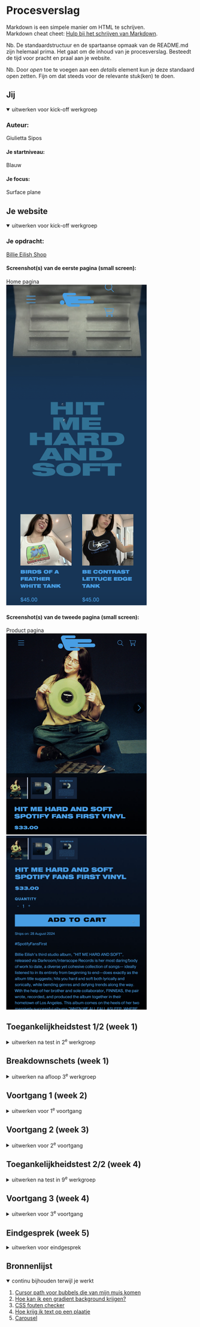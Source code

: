 # Procesverslag

Markdown is een simpele manier om HTML te schrijven.  
Markdown cheat cheet: [Hulp bij het schrijven van Markdown](https://github.com/adam-p/markdown-here/wiki/Markdown-Cheatsheet).

Nb. De standaardstructuur en de spartaanse opmaak van de README.md zijn helemaal prima. Het gaat om de inhoud van je procesverslag. Besteedt de tijd voor pracht en praal aan je website.

Nb. Door _open_ toe te voegen aan een _details_ element kun je deze standaard open zetten. Fijn om dat steeds voor de relevante stuk(ken) te doen.

## Jij

<details open>
  <summary>uitwerken voor kick-off werkgroep</summary>

### Auteur:

Giulietta Sipos

#### Je startniveau:

Blauw

#### Je focus:

Surface plane

</details>

## Je website

<details open>
  <summary>uitwerken voor kick-off werkgroep</summary>

### Je opdracht:

[Billie Eilish Shop](http://web.archive.org/web/20240822181821/https://store.billieeilish.com/)

#### Screenshot(s) van de eerste pagina (small screen):

Home pagina  
 <img src="readme-images/homepagina.png" width="375px" alt="screenshot van de homepagina">

#### Screenshot(s) van de tweede pagina (small screen):

Product pagina  
 <img src="readme-images/product.png" width="375px" alt="screenshot de product pagina">
<img src="readme-images/product2.png" width="375px" alt="screenshot de product pagina">

</details>

## Toegankelijkheidstest 1/2 (week 1)

<details>
  <summary>uitwerken na test in 2<sup>e</sup> werkgroep</summary>

### Bevindingen

Lijst met de bevindingen die in de test naar voren kwamen:

- De screenreader sloeg sommige stukken over en snapte ik de volgorde niet helemaal van de screenreader.
- Wel had de website de optie gegeven om de nav over te slaan.

<img src="readme-images/PDF document.png" width="375px" alt="bevindingen van de website">
<img src="readme-images/PDF document 2.png" width="375px" alt="bevindingen van de website">
<img src="readme-images/PDF document 3.png" width="375px" alt="bevindingen van de website">
<img src="readme-images/PDF document 4.png" width="375px" alt="bevindingen van de website">
<img src="readme-images/PDF document 5.png" width="375px" alt="bevindingen van de website">

</details>

## Breakdownschets (week 1)

<details>
  <summary>uitwerken na afloop 3<sup>e</sup> werkgroep</summary>

### de hele pagina:

  <img src="readme-images/screenshotwebsite.png" width="375px" alt="breakdown van de hele pagina">

### dynamisch deel (bijv menu):

  <img src="readme-images/menu.png" width="375px" alt="breakdown van menu">

</details>

## Voortgang 1 (week 2)

<details>
  <summary>uitwerken voor 1<sup>e</sup> voortgang</summary>

### Stand van zaken

<strong>Wat goed ging:</strong>

- De opmaak van de html gng redelijk goed. Ik kon me nog goed herinneren wat de volgorde was van de opmaak en heb ik netjes alles op een rijtje gezet.

<strong>Wat niet goed ging:</strong>

- Ik vod het lastig om voor het eerst met de ":root" te werken. Ik snapte niet helemaal hoe ik de kleuren moest aanroepen.

### Agenda voor meeting

| Diya                                                    | Thi                                                    | Giulietta                                                                | Keysha                                                                  |
| ------------------------------------------------------- | ------------------------------------------------------ | ------------------------------------------------------------------------ | ----------------------------------------------------------------------- |
| - Hoe maak je de rating?                                | - Zou ik alles moeten maken van de gekozen pagina's?   | - Hoe laat je bubbels komen uit de cursor?                               | - Hoe maak je verschillende tabs die je kunt openen op dezelfde pagina? |
| - Verschillende tabs openen op dezelfde pagina, filter? | - Hoe zou ik de h2 titels met een streep moeten maken? | - Kun je nu nog veranderen van focus? van responsive naar surface plane? | - Hoe voeg je een tabel samen in carroussel?                            |

### Verslag van meeting

- Creëer verschillende onderdelen op de pagina, en laat herhalende elementen weg. Gebruik `h2::before{}` en `h2::after{}` om strepen toe te voegen aan de titels/kopjes.
- Voeg hover-effecten, transities, opacity, en animaties toe.
- Zoek online naar bubbels-animaties om toe te voegen aan de cursor.
- Je kunt de focus nog veranderen, maar geef dit graag door.
- Let op dat hover-effecten alleen werken met een cursor en niet op een telefoon.
- Maak een grid voor de lijst, of gebruik een grid in de lijst.
- Voor de carrousel kan je de genoemde website gebruiken (student-assistente heeft dit goedgekeurd).

We hebben bij Sanne nagevraagd of we een andere JavaScript-bibliotheek voor de carrousel mochten gebruiken. Dit werd echter niet goedgekeurd, dus we kunnen die carrousel niet toepassen.

</details>

## Voortgang 2 (week 3)

<details>
  <summary>uitwerken voor 2<sup>e</sup> voortgang</summary>

### Stand van zaken

<strong>Wat goed ging:</strong>

- Ik begon netjes mijn css op orde zetten, dus de
- De video-achtergrond en
- De hamburger menu is me gelukt om toe te voegen.
- Navigatie is gelukt om toe te voegen en werkt ook.

<strong>Wat niet goed ging:</strong>

- Ik had wat moeite met het gebruik van flexbox voor de layout van de producten van mijn wesbite.
- Het was lastig om de juiste grootte te krijgen voor de iconen in de navigatie.

### Agenda voor meeting

| Diya                                                     | Thi                                                            | Giulietta                                       | Keysha                                                                 |
| -------------------------------------------------------- | -------------------------------------------------------------- | ----------------------------------------------- | ---------------------------------------------------------------------- |
| - Hoe maak je de carroussel?                             | - Hoe zet ik de navigatie buttons op de juiste plek?           | - Hoe krijg ik de video goed in de achtergrond? | - Hoe verander je de kleur van een svg?                                |
| - Ik heb wat problemen met nth-of-child, hoe fix ik dit? | - Hoe zet ik het kruisje helemaal naar rechts?                 | - Ik heb geen classes en id's, mag dat?         | - Hoe krijg ik de tweede nav balk?                                     |
|                                                          | - Mijn img nav icons willen niet goed op size, hoe fix ik dit? | - Hoe maak je de nav sticky?                    | - Waarom is er aan de bovenkant van mijn site een kleine pijl te zien? |

### Verslag van meeting

- Bepaal goed welke elementen op de site links of knoppen moeten zijn.
- Maak twee navigatiemenu’s: één voor het hamburger-menu en één voor de zoekknop, inloggen, winkelmandje, etc.
- Gebruik `justify-self: end;` om het kruisicoon aan de rechterkant te plaatsen (zie oefening 2 over grid).
- Gebruik `filter: invert(1);` om iconen wit of zwart te maken.
- Gebruik `nth-of-type` in plaats van `nth-child` voor betere volgorde in de opmaak.
- Controleer in inspect mode met de pijltool of er ongewenste ruimtes door padding of marges zijn en verwijder deze indien nodig.
- Verwijder zoveel mogelijk classes en ID's en gebruik liever pseudoklassen.

</details>

## Toegankelijkheidstest 2/2 (week 4)

<details>
  <summary>uitwerken na test in 9<sup>e</sup> werkgroep</summary>

### Bevindingen

Ik besefte ik dat ik niet goed mijn toetsenbord had gebruikt om mijn VoiceOver te besturen.
Ik gebruikte alleen tab en niet control, option command H om ook de headings te lezen. Uiteindelijk is het gelukt om goed mijn VoiceOver te laten besturen.

</details>

## Voortgang 3 (week 4)

<details>
  <summary>uitwerken voor 3<sup>e</sup> voortgang</summary>

### Stand van zaken

<strong>Wat goed ging:</strong>

- De tekst en knoppen bij de producten zien er nu duidelijker uit door wat styling.
- Ik ben goed bezig met het toevoegen van animaties (de hover state) en de website ziet er nu dynamischer uit.
- Ik heb bubbels kunnen toevoegen (met dank aan Sanne) aan mijn cursor!

<strong>Wat niet goed ging:</strong>

- De padding en marges op sommige elementen zorgden voor ongewenste witruimtes, wat extra werk vereiste.

### Agenda voor meeting

| Diya                                      | Thi                                                                                                                                      | Giulietta                                                  | Keysha          |
| ----------------------------------------- | ---------------------------------------------------------------------------------------------------------------------------------------- | ---------------------------------------------------------- | --------------- |
| - Tweede menu toevoegen en button stijlen | - Text bij plaatjes, mag dat? Of alles zelf maken?                                                                                       | - Hoe maak ik producten netjes met prijs, button en tekst? | Was er niet bij |
| - Achtergrond weghalen en svg erin        | - Hoe maak ik filter tabs in hamburgernav en op pagina's?                                                                                | - Hoe laat ik tekst springen naar beneden?                 |                 |
|                                           | - De images in collage bewegen mee wanneer je responsive bent                                                                            |                                                            |                 |
|                                           | - Surface plane, website heeft al veel animaties. Tellen die mee voor surface plane als ik die namaak, of moet ik weer nieuwe toevoegen? |                                                            |                 |

### Verslag van meeting

- Plaats geen tekst op de afbeeldingen; je moet ze per afbeelding maken. Het is handig als je goed bent in Photoshop om de tekst te verwijderen.
- Sybren stuurt een CodePen-link voor de filterfunctie.
- De animaties die je kopieert van de originele site tellen mee voor de Surface Plane, maar je kunt altijd extra animaties toevoegen om alle vijf punten van de Surface Plane af te vinken.
- Gebruik `display: flex` en `flex-wrap`.
- Zet een grijze filter over een afbeelding met `::before` (zoek even een video voor uitleg)
- Voeg het tweede menu toe en style de knop: verwijder de achtergrond en voeg een SVG in.

</details>

## Eindgesprek (week 5)

<details>
  <summary>uitwerken voor eindgesprek</summary>

### De uitkomst - karakteristiek screenshots:

  <img src="readme-images/FireShot Capture 003 - Billie Eilish - Store - Billie Eilish - Store - 127.0.0.1.png" width="375px" alt="uitomst opdracht 1">

### Dit heb ik geleerd:

- Ik heb geleerd hoe ik nth-of-type moet gebruiken (voor deze lessen had ik daar nog nooit gebruik van gemaakt)
- Ik heb geleerd hoe ik achtergrond filmpjes kan toevoegen aan mijn website.
- Ik heb geleerd hoe je een hamburger menu moet maken.
  <img src="readme-images/hamburger.png" width="375px" alt="screenshot eigen website hamburger">
- Ik denk geleerd te hebben hoe ik een carousel kan maken.
  <img src="readme-images/carousel.png" width="375px" alt="screenshot eigen website carousel">
- Ik heb geleerd hoe ik een een form kan maken met labels en al.
  <img src="readme-images/form.png" width="375px" alt="screenshot code van de html van een form">

### Dit was lastig/Is niet gelukt:

Het is me niet gelukt om de wesbite een andere kleur te geven door en toggle toe te voegen.
Ik heb geprobeerd door te vragen aan [ChatGPT](https://chatgpt.com/share/672b9906-2c10-800e-845e-2f77749b35e1), maar ik snapte niet wat er mis ging.

Ik ben te laat begonnen om dit op te lossen.

  <img src="readme-images/dark:light.png" width="375px" alt="screenshot code van de root">
</details>

## Bronnenlijst

<details open>
  <summary>continu bijhouden terwijl je werkt</summary>

1. [Cursor path voor bubbels die van mijn muis komen](https://chatgpt.com/share/672b8f5e-2154-800e-ada8-3ef1d6b2d20d)
2. [Hoe kan ik een gradient background krijgen?](https://chatgpt.com/share/672b8f1f-e35c-800e-af36-d35858bab1c4)
3. [CSS fouten checker](https://chatgpt.com/share/672b8fab-0864-800e-ac7c-d923093717fb)
4. [Hoe krijg ik text op een plaatje](https://www.w3schools.com/howto/howto_css_image_text.asp)
5. [Carousel](https://codepen.io/shooft/pen/LYwJOEG)

</details>
